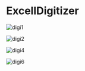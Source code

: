 # ExcellDigitizer
![digi1](https://user-images.githubusercontent.com/62732939/134834808-8ee4876a-461f-45cb-8c97-226d1b437448.png)

![digi2](https://user-images.githubusercontent.com/62732939/134835919-9e1284b6-6d43-42e6-b0be-860b4721c44e.png)

![digi4](https://user-images.githubusercontent.com/62732939/134835924-5aea8cd7-f027-4fbb-8fc7-665559b45431.png)

![digi6](https://user-images.githubusercontent.com/62732939/134835927-0f6d4c9f-6534-4a5d-85a5-1b470907d628.png)
